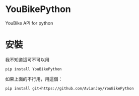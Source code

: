 # YouBikePython
YouBike API for python
# 安裝
我不知道這可不可以用
```shell
pip install YouBikePython
```
如果上面的不行用，用這個：
```shell
pip install git+https://github.com/AvianJay/YouBikePython
```